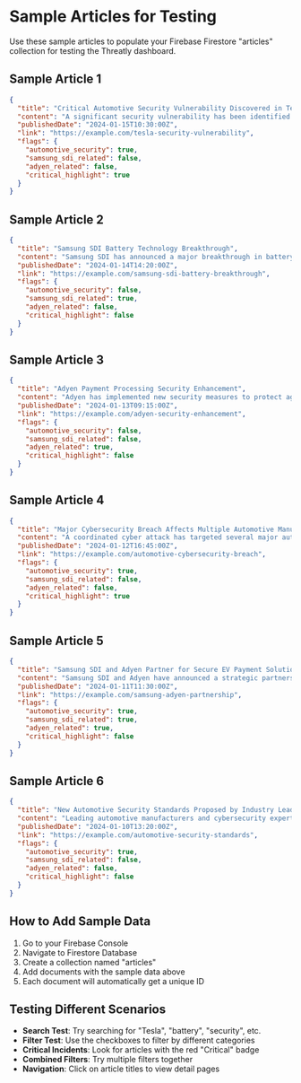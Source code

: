 
# Sample Articles for Testing

Use these sample articles to populate your Firebase Firestore "articles" collection for testing the Threatly dashboard.

## Sample Article 1
```json
{
  "title": "Critical Automotive Security Vulnerability Discovered in Tesla Model S",
  "content": "A significant security vulnerability has been identified in Tesla Model S vehicles that could potentially allow unauthorized access to vehicle systems. The vulnerability affects the vehicle's infotainment system and could be exploited through the vehicle's Wi-Fi connection. Tesla has been notified and is working on a patch. This discovery highlights the growing importance of automotive cybersecurity as vehicles become more connected.",
  "publishedDate": "2024-01-15T10:30:00Z",
  "link": "https://example.com/tesla-security-vulnerability",
  "flags": {
    "automotive_security": true,
    "samsung_sdi_related": false,
    "adyen_related": false,
    "critical_highlight": true
  }
}
```

## Sample Article 2
```json
{
  "title": "Samsung SDI Battery Technology Breakthrough",
  "content": "Samsung SDI has announced a major breakthrough in battery technology that could revolutionize the electric vehicle industry. The new battery design offers 30% more energy density while maintaining the same safety standards. This development could significantly impact the automotive industry and accelerate the adoption of electric vehicles worldwide.",
  "publishedDate": "2024-01-14T14:20:00Z",
  "link": "https://example.com/samsung-sdi-battery-breakthrough",
  "flags": {
    "automotive_security": false,
    "samsung_sdi_related": true,
    "adyen_related": false,
    "critical_highlight": false
  }
}
```

## Sample Article 3
```json
{
  "title": "Adyen Payment Processing Security Enhancement",
  "content": "Adyen has implemented new security measures to protect against payment fraud and cyber attacks. The company has introduced advanced machine learning algorithms to detect suspicious transactions in real-time. These enhancements will help protect both merchants and consumers from payment-related security threats.",
  "publishedDate": "2024-01-13T09:15:00Z",
  "link": "https://example.com/adyen-security-enhancement",
  "flags": {
    "automotive_security": false,
    "samsung_sdi_related": false,
    "adyen_related": true,
    "critical_highlight": false
  }
}
```

## Sample Article 4
```json
{
  "title": "Major Cybersecurity Breach Affects Multiple Automotive Manufacturers",
  "content": "A coordinated cyber attack has targeted several major automotive manufacturers, compromising sensitive data and potentially affecting vehicle production systems. The attack appears to be state-sponsored and targets connected vehicle infrastructure. Industry experts are calling for immediate action to strengthen automotive cybersecurity protocols.",
  "publishedDate": "2024-01-12T16:45:00Z",
  "link": "https://example.com/automotive-cybersecurity-breach",
  "flags": {
    "automotive_security": true,
    "samsung_sdi_related": false,
    "adyen_related": false,
    "critical_highlight": true
  }
}
```

## Sample Article 5
```json
{
  "title": "Samsung SDI and Adyen Partner for Secure EV Payment Solutions",
  "content": "Samsung SDI and Adyen have announced a strategic partnership to develop secure payment solutions for electric vehicle charging networks. The collaboration will integrate Samsung SDI's battery management systems with Adyen's payment processing technology to create a seamless and secure charging experience for EV owners.",
  "publishedDate": "2024-01-11T11:30:00Z",
  "link": "https://example.com/samsung-adyen-partnership",
  "flags": {
    "automotive_security": true,
    "samsung_sdi_related": true,
    "adyen_related": true,
    "critical_highlight": false
  }
}
```

## Sample Article 6
```json
{
  "title": "New Automotive Security Standards Proposed by Industry Leaders",
  "content": "Leading automotive manufacturers and cybersecurity experts have proposed new industry-wide security standards for connected vehicles. The proposed framework includes mandatory security testing, regular vulnerability assessments, and standardized incident response procedures. This initiative aims to establish a baseline for automotive cybersecurity across the industry.",
  "publishedDate": "2024-01-10T13:20:00Z",
  "link": "https://example.com/automotive-security-standards",
  "flags": {
    "automotive_security": true,
    "samsung_sdi_related": false,
    "adyen_related": false,
    "critical_highlight": false
  }
}
```

## How to Add Sample Data

1. Go to your Firebase Console
2. Navigate to Firestore Database
3. Create a collection named "articles"
4. Add documents with the sample data above
5. Each document will automatically get a unique ID

## Testing Different Scenarios

- **Search Test**: Try searching for "Tesla", "battery", "security", etc.
- **Filter Test**: Use the checkboxes to filter by different categories
- **Critical Incidents**: Look for articles with the red "Critical" badge
- **Combined Filters**: Try multiple filters together
- **Navigation**: Click on article titles to view detail pages 